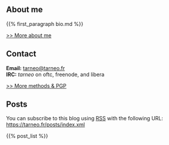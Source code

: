 ---
---

## About me

{{% first_paragraph bio.md %}}

[>> More about me](/bio)

## Contact

**Email:** <tarneo@tarneo.fr>\
**IRC:** *tarneo* on oftc, freenode, and libera

[>> More methods & PGP](/contact)

## Posts

You can subscribe to this blog using [RSS](https://alirezahayati.com/2021/09/11/what-is-rss-really-simple-syndication/) with the following URL: <https://tarneo.fr/posts/index.xml>

{{% post_list %}}
